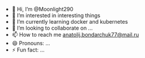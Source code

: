 - 👋 Hi, I’m @Moonlight290
- 👀 I’m interested in interesting things
- 🌱 I’m currently learning docker and kubernetes
- 💞️ I’m looking to collaborate on ...
- 📫 How to reach me anatolij.bondarchuk77@mail.ru
- 😄 Pronouns: ...
- ⚡ Fun fact: ...

<!---
Moonlight290/Moonlight290 is a ✨ special ✨ repository because its `README.md` (this file) appears on your GitHub profile.
You can click the Preview link to take a look at your changes.
--->
